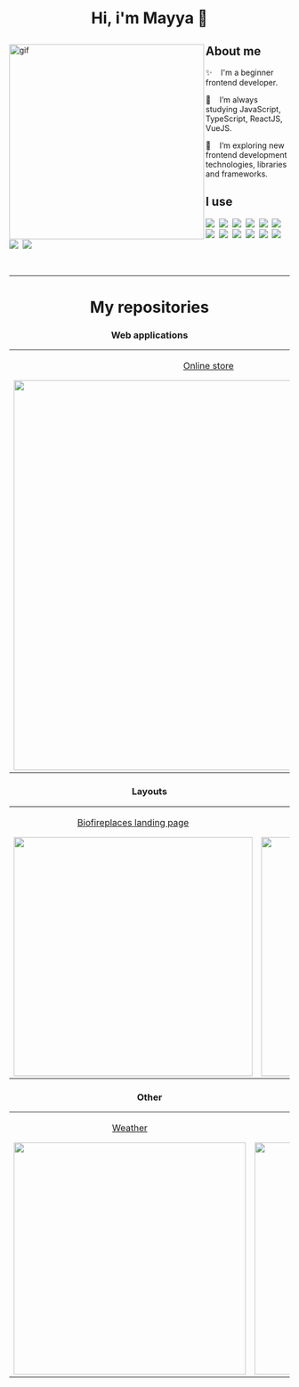 <h1 align="center">Hi, i'm Mayya 👋</h1>

<div>
<img align="left" height="350" alt="gif" src="https://user-images.githubusercontent.com/99616798/231207589-c980181f-84fb-4f97-bd44-e7ec8cdecdf2.gif"/>

<h2>About me</h2>
  
<p>✨ &nbsp;&nbsp; I'm a beginner frontend developer.</p>

<p>🌱 &nbsp;&nbsp; I’m always studying JavaScript, TypeScript, ReactJS, VueJS.</p>

<p>👀 &nbsp;&nbsp; I’m exploring new frontend development technologies, libraries and frameworks.</p>

<h2>I use</h2>
<p>
   <img src="https://img.shields.io/badge/HTML5-E34F26?style=for-the-badge&logo=html5&logoColor=white" />&nbsp;
   <img src="https://img.shields.io/badge/CSS3-1572B6?style=for-the-badge&logo=css3&logoColor=white" />&nbsp;
   <img src="https://img.shields.io/badge/Sass-CC6699?style=for-the-badge&logo=sass&logoColor=white" />&nbsp;
   <img src="https://img.shields.io/badge/JavaScript-F7DF1E?style=for-the-badge&logo=javascript&logoColor=black" />&nbsp;
   <img src="https://img.shields.io/badge/TypeScript-007ACC?style=for-the-badge&logo=typescript&logoColor=white" />&nbsp;
   <img src="https://img.shields.io/badge/Vue.js%20-%23F7DF1E.svg?&style=for-the-badge&logo=vue.js&color=54e3a4" />&nbsp;
   <img src="https://img.shields.io/badge/react%20-%23F7DF1E.svg?&style=for-the-badge&logo=react&color=009fd0" />&nbsp;
   <img src="https://img.shields.io/badge/Redux-593D88?style=for-the-badge&logo=redux&logoColor=white" />&nbsp;
   <img src="https://img.shields.io/badge/npm-CB3837?style=for-the-badge&logo=npm&logoColor=white">&nbsp;
   <img src="https://img.shields.io/badge/Node.js-339933?style=for-the-badge&logo=nodedotjs&logoColor=white">&nbsp;
   <img src="https://img.shields.io/badge/MongoDB-4EA94B?style=for-the-badge&logo=mongodb&logoColor=white" />&nbsp;
   <img src="https://img.shields.io/badge/SQLite-07405E?style=for-the-badge&logo=sqlite&logoColor=white" />&nbsp;
   <img src="https://img.shields.io/badge/-Sql%20Server-CC2927?style=for-the-badge&logo=microsoft-sql-server&logoColor=ffffff" />&nbsp;
   <img src="https://img.shields.io/badge/Figma%20-%23F7DF1E.svg?&style=for-the-badge&logo=figma&logoColor=white&color=A259FF" />&nbsp;
</p> 
</div>

<br>

***

<h1 align="center">My repositories</h1>

<h3 align="center">Web applications</h3>
<table width="100%" >
 <tr>
  <td width="25%" valign="top" align="center">
    <a href="https://github.com/safym/sultan-shop">
      <p align="center">Online store</p>
      <img width="700" src="https://user-images.githubusercontent.com/99616798/231538037-bd91a5fe-fe47-4ca9-8bec-968c7a6f0a3f.jpg">
    </a>
  </td>
  <td width="25%" valign="top" align="center">      
    <a href="https://github.com/safym/git-repo-search">
      <p align="center">Github Repo search</p>
      <img width="700" src="https://user-images.githubusercontent.com/99616798/231538492-056eb155-d1cf-465a-81fc-81c9f02f3487.png">
    </a>
  </td>
  <td width="25%" valign="top" align="center">
    <a href="https://github.com/safym/comments">
      <p align="center">Comments block</p>
      <img width="700" src="https://user-images.githubusercontent.com/99616798/231536085-9c21ecb2-4724-4822-bf75-e15f745183f4.png">
    </a>    
  </td>
  <td width="25%" valign="top" align="center">
    <a href="https://github.com/safym/onpoint">
      <p align="center">Slide presentation</p>
      <img width="700" src="https://user-images.githubusercontent.com/99616798/236990046-b1f58efd-043a-4b92-ba96-e4092785c984.png">
    </a>    
  </td>
 </tr>
</table>

<h3 align="center">Layouts</h3>
<table width="100%">
  <tr>
  <td width="33%" valign="top" align="center">
    <a href="https://github.com/safym/elite-fire">
      <p align="center">Biofireplaces landing page</p>
     <img width="429" src="https://user-images.githubusercontent.com/99616798/231548073-3ed86f28-199c-491b-bb28-21ad7d197bb8.png">
    </a>
  </td>
  <td width="33%" valign="top" align="center">
    <a href="https://github.com/safym/conquest">
      <p align="center">Watch landing page</p>
      <img width="429" src="https://user-images.githubusercontent.com/99616798/231548089-fbf87ef4-8c7f-4325-b5d6-243b0fa77bd3.png">
    </a>
  </td>
  <td width="33%" valign="top" align="center">      
    <a href="https://github.com/safym/funBox-task">
      <p align="center">Selectable product items page</p>
      <img src="https://user-images.githubusercontent.com/99616798/231541972-0126d865-adfa-4ddf-913b-bb71c781a6cb.png">
    </a>
  </td>
 </tr>
</table>
  
<h3 align="center">Other</h3>
<table width="100%" >
  <tr>
  <td width="33%" valign="top" align="center">
    <a href="https://github.com/safym/weather-app-vue">
      <p align="center">Weather</p>
   <img width="417" src="https://user-images.githubusercontent.com/99616798/231545915-1b75a24a-6a25-46d9-84cb-c59b5d98c1ad.png">
    </a>
  </td>
  <td width="33%" valign="top" align="center">
    <a href="https://github.com/safym/calico-jack">
      <p align="center">Game: Calicojack</p>
      <img width="417" src="https://user-images.githubusercontent.com/99616798/231545873-c2bec42e-912d-453b-9372-5a3431fcd256.png">
    </a>
  </td>
  <td width="33%" valign="top" align="center">      
    <a href="https://github.com/safym/2048-JS">
      <p align="center">Game: 2048</p>
      <img width="417" src="https://user-images.githubusercontent.com/99616798/231545904-76402c49-0335-4d56-b07e-acd91d4984b3.png">
    </a>
  </td>
 </tr>
  
</table>
